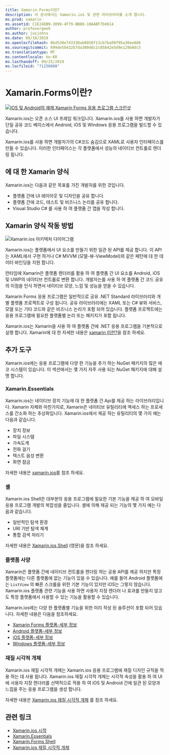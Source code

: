 ```yaml
---
title: Xamarin.Forms이란?
description: 이 문서에서는 Xamarin.ios 및 관련 라이브러리를 소개 합니다.
ms.prod: xamarin
ms.assetid: C1E24DB9-3099-4F79-BB88-10AABF7D4614
author: profexorgeek
ms.author: jusjohns
ms.date: 09/18/2019
ms.openlocfilehash: 8bd530e743330ab8058f13cb7ba09f95a30ee886
ms.sourcegitcommit: 699de58432b7da300ddc2c85842e5d9e129b0dc5
ms.translationtype: MT
ms.contentlocale: ko-KR
ms.lasthandoff: 09/25/2019
ms.locfileid: "71256608"
---
```

# <a name="what-is-xamarinforms"></a>Xamarin.Forms이란?

[![IOS 및 Android의 예제 Xamarin Forms 응용 프로그램 스크린샷](what-is-xamarin-forms-images/xamarin-forms-app-cropped.png)](what-is-xamarin-forms-images/xamarin-forms-app.png#lightbox)

Xamarin.ios는 오픈 소스 UI 프레임 워크입니다. Xamarin.ios를 사용 하면 개발자가 단일 공유 코드 베이스에서 Android, iOS 및 Windows 응용 프로그램을 빌드할 수 있습니다.

Xamarin.ios를 사용 하면 개발자가의 C#코드 숨김으로 XAML로 사용자 인터페이스를 만들 수 있습니다. 이러한 인터페이스는 각 플랫폼에서 성능의 네이티브 컨트롤로 렌더링 됩니다.

## <a name="who-xamarinforms-is-for"></a>에 대 한 Xamarin 양식

Xamarin.ios는 다음과 같은 목표를 가진 개발자를 위한 것입니다.

- 플랫폼 간에 UI 레이아웃 및 디자인을 공유 합니다.
- 플랫폼 간에 코드, 테스트 및 비즈니스 논리를 공유 합니다.
- Visual Studio C# 를 사용 하 여 플랫폼 간 앱을 작성 합니다.

## <a name="how-xamarinforms-works"></a>Xamarin 양식 작동 방법

![Xamarin.ios 아키텍처 다이어그램](what-is-xamarin-forms-images/xamarin-forms-architecture.png)

Xamarin.ios는 플랫폼에서 UI 요소를 만들기 위한 일관 된 API를 제공 합니다. 이 API는 XAML에서 구현 하거나 C# MVVM (모델-뷰-ViewModel)와 같은 패턴에 대 한 데이터 바인딩을 지원 합니다.

런타임에 Xamarin은 플랫폼 렌더러를 활용 하 여 플랫폼 간 UI 요소를 Android, iOS 및 UWP의 네이티브 컨트롤로 변환 합니다. 개발자는를 사용 하 여 플랫폼 간 코드 공유의 이점을 인식 하면서 네이티브 모양, 느낌 및 성능을 얻을 수 있습니다.

Xamarin Forms 응용 프로그램은 일반적으로 공유 .NET Standard 라이브러리와 개별 플랫폼 프로젝트로 구성 됩니다. 공유 라이브러리에는 XAML 또는 C# 뷰와 서비스, 모델 또는 기타 코드와 같은 비즈니스 논리가 포함 되어 있습니다. 플랫폼 프로젝트에는 응용 프로그램에 필요한 플랫폼별 논리 또는 패키지가 포함 됩니다.

Xamarin.ios는 Xamarin을 사용 하 여 플랫폼 간에 .NET 응용 프로그램을 기본적으로 실행 합니다. Xamarin에 대 한 자세한 내용은 [xamarin 이란?](~/get-started/what-is-xamarin.md)을 참조 하세요.

## <a name="additional-tools"></a>추가 도구

Xamarin.ios에는 응용 프로그램에 다양 한 기능을 추가 하는 NuGet 패키지의 많은 에코 시스템이 있습니다. 이 섹션에서는 몇 가지 자주 사용 되는 NuGet 패키지에 대해 설명 합니다.

### <a name="xamarinessentials"></a>Xamarin.Essentials

Xamarin.ios는 네이티브 장치 기능에 대 한 플랫폼 간 Api를 제공 하는 라이브러리입니다. Xamarin 자체와 마찬가지로, Xamarin은 네이티브 유틸리티에 액세스 하는 프로세스를 간소화 하는 추상화입니다. Xamarin.ios에서 제공 하는 유틸리티의 몇 가지 예는 다음과 같습니다.

- 장치 정보
- 파일 시스템
- 가속도계
- 전화 걸기
- 텍스트 음성 변환
- 화면 잠금

자세한 내용은 [xamarin.ios](~/essentials/index.md)를 참조 하세요.

### <a name="shell"></a>셸

Xamarin.ios Shell은 대부분의 응용 프로그램에 필요한 기본 기능을 제공 하 여 모바일 응용 프로그램 개발의 복잡성을 줄입니다. 셸에 의해 제공 되는 기능의 몇 가지 예는 다음과 같습니다.

- 일반적인 탐색 환경
- URI 기반 탐색 체계
- 통합 검색 처리기

자세한 내용은 [Xamarin.ios Shell](~/xamarin-forms/app-fundamentals/shell/index.md) (영문)을 참조 하세요.

### <a name="platform-specifics"></a>플랫폼 사양

Xamarin은 플랫폼 간에 네이티브 컨트롤을 렌더링 하는 공용 API를 제공 하지만 특정 플랫폼에는 다른 플랫폼에 없는 기능이 있을 수 있습니다. 예를 들어 Android 플랫폼에는 `ListView` 의 빠른 스크롤을 위한 기본 기능이 있지만 iOS는 그렇지 않습니다. Xamarin.ios 플랫폼 관련 기능을 사용 하면 사용자 지정 렌더러 나 효과를 만들지 않고도 특정 플랫폼에서 사용할 수 있는 기능을 활용할 수 있습니다.

Xamarin.ios에는 다양 한 플랫폼별 기능을 위한 미리 작성 된 솔루션이 포함 되어 있습니다. 자세한 내용은 다음을 참조하세요.

- [Xamarin Forms 플랫폼-세부 정보](~/xamarin-forms/platform/platform-specifics/index.md)
- [Android 플랫폼-세부 정보](~/xamarin-forms/platform/android/index.md)
- [iOS 플랫폼-세부 정보](~/xamarin-forms/platform/ios/index.md)
- [Windows 플랫폼-세부 정보](~/xamarin-forms/platform/windows/index.md)

### <a name="material-visual"></a>재질 시각적 개체

Xamarin.ios 재질 시각적 개체는 Xamarin.ios 응용 프로그램에 재질 디자인 규칙을 적용 하는 데 사용 됩니다. Xamarin.ios 재질 시각적 개체는 시각적 속성을 활용 하 여 UI에 사용자 지정 렌더러를 선택적으로 적용 하 여 iOS 및 Android 간에 일관 된 모양과 느낌을 주는 응용 프로그램을 생성 합니다.

자세한 내용은 [Xamarin.ios 재질 시각적 개체](~/xamarin-forms/user-interface/visual/material-visual.md) 를 참조 하세요.

## <a name="related-links"></a>관련 링크

- [Xamarin.ios 시작](~/xamarin-forms/index.yml)
- [Xamarin.Essentials](~/essentials/index.md)
- [Xamarin.Forms Shell](~/xamarin-forms/app-fundamentals/shell/index.md)
- [Xamarin.ios 재질 시각적 개체](~/xamarin-forms/user-interface/visual/material-visual.md)
